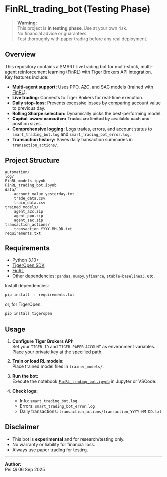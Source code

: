 # FinRL_trading_bot (Testing Phase)

> **Warning:**  
> This project is **in testing phase**. Use at your own risk.  
> No financial advice or guarantees.  
> Test thoroughly with paper trading before any real deployment.

## Overview

This repository contains a SMART live trading bot for multi-stock, multi-agent reinforcement learning (FinRL) with Tiger Brokers API integration.  
Key features include:

- **Multi-agent support:** Uses PPO, A2C, and SAC models (trained with [FinRL](https://github.com/AI4Finance-Foundation/FinRL)).
- **Live trading:** Connects to Tiger Brokers for real-time execution.
- **Daily stop-loss:** Prevents excessive losses by comparing account value to previous day.
- **Rolling Sharpe selection:** Dynamically picks the best-performing model.
- **Capital-aware execution:** Trades are limited by available cash and position sizes.
- **Comprehensive logging:** Logs trades, errors, and account status to `smart_trading_bot.log` and `smart_trading_bot_error.log`.
- **Transaction history:** Saves daily transaction summaries in `transaction_actions/`.

## Project Structure

```
automation/
log/
FinRL_models.ipynb
FinRL_trading_bot.ipynb
data/
    account_value_yesterday.txt
    trade_data.csv
    train_data.csv
trained_models/
    agent_a2c.zip
    agent_ppo.zip
    agent_sac.zip
transaction_actions/
    transaction_YYYY-MM-DD.txt
requirements.txt
```

## Requirements

- Python 3.10+
- [TigerOpen SDK](https://github.com/tigerfintech/openapi-python-sdk)
- [FinRL](https://github.com/AI4Finance-Foundation/FinRL)
- Other dependencies: `pandas`, `numpy`, `yfinance`, `stable-baselines3`, etc.

Install dependencies:
```sh
pip install -r requirements.txt
```
or, for TigerOpen:
```sh
pip install tigeropen
```

## Usage

1. **Configure Tiger Brokers API:**  
   Set your `TIGER_ID` and `TIGER_PAPER_ACCOUNT` as environment variables.  
   Place your private key at the specified path.

2. **Train or load RL models:**  
   Place trained model files in `trained_models/`.

3. **Run the bot:**  
   Execute the notebook [`FinRL_trading_bot.ipynb`](FinRL_trading_bot.ipynb) in Jupyter or VSCode.

4. **Check logs:**  
   - Info: `smart_trading_bot.log`
   - Errors: `smart_trading_bot_error.log`
   - Daily transactions: `transaction_actions/transaction_YYYY-MM-DD.txt`

## Disclaimer

- This bot is **experimental** and for research/testing only.
- No warranty or liability for financial loss.
- Always use paper trading for testing.

---

**Author:**  
Pei Qi
06 Sep 2025

